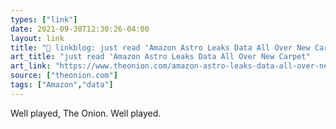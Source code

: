 ```yaml
---
types: ["link"]
date: 2021-09-30T12:30:26-04:00
layout: link
title: "🔗 linkblog: just read 'Amazon Astro Leaks Data All Over New Carpet'"
art_title: "just read 'Amazon Astro Leaks Data All Over New Carpet"
art_link: "https://www.theonion.com/amazon-astro-leaks-data-all-over-new-carpet-1847774974"
source: ["theonion.com"]
tags: ["Amazon","data"]
---
```

Well played, The Onion. Well played.
